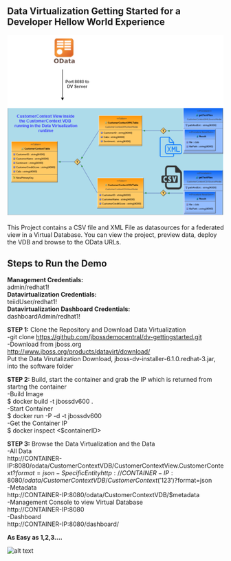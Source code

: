 ## Data Virtualization Getting Started for a Developer Hellow World Experience

![alt text](https://raw.githubusercontent.com/jbossdemocentral/dv-gettingstarted/master/docs/images/dvdemo-gettingstarted2.png "Teiid VDBs")  

This Project contains a CSV file and XML File as datasources for a federated view in a Virtual Database.  You can view the project, preview data, deploy the VDB and browse to the OData URLs.
  
## Steps to Run the Demo

**Management Credentials:**  
admin/redhat1!  
**Datavirtualization Credentials:**  
teiidUser/redhat1!  
**Datavirtualization Dashboard Credentials:**  
dashboardAdmin/redhat1!
  
**STEP 1:** Clone the Repository and Download Data Virtualization  
-git clone https://github.com/jbossdemocentral/dv-gettingstarted.git  
-Download from jboss.org http://www.jboss.org/products/datavirt/download/  
Put the Data Virutalization Download, jboss-dv-installer-6.1.0.redhat-3.jar, into the software folder  
  
**STEP 2:** Build, start the container and grab the IP which is returned from startng the container  
-Build Image  
		$ docker build -t jbossdv600 .  
-Start Container  
		$ docker run -P -d -t jbossdv600  
-Get the Container IP  
		$ docker inspect <$containerID>   
  
**STEP 3:** Browse the Data Virtualization and the Data  
-All Data  
		http://CONTAINER-IP:8080/odata/CustomerContextVDB/CustomerContextView.CustomerContext?$format=json  
-Specific Entity  
		http://CONTAINER-IP:8080/odata/CustomerContextVDB/CustomerContext('123')?$format=json  
-Metadata  
		http://CONTAINER-IP:8080/odata/CustomerContextVDB/$metadata  
-Management Console to view Virtual Database  
		http://CONTAINER-IP:8080  
-Dashboard  
		http://CONTAINER-IP:8080/dashboard/  
  
**As Easy as 1,2,3....**

![alt text](https://raw.githubusercontent.com/kpeeples/dv-odata-docker-integration-demo/master/images/dvodatadocker.jpeg "Teiid VDBs")
